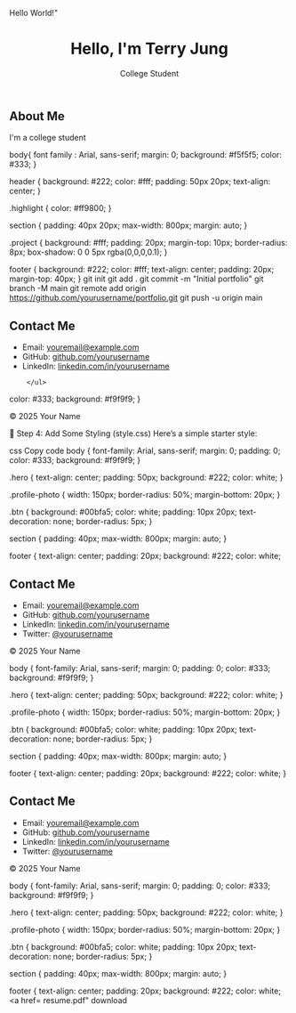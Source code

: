 Hello World!"
<DOCTYPE html>
<html lang="en">
</head>
<meta charset= UTF-8>
<meta name= "viewpoint" content="width=device-width, initial-scale=1.0" />
  <title>My Portfolio</title>
  <link rel="stylesheet" href="style.css" />
</head>
<body>
  <header>
    <h1>Hello, I'm <span class="highlight">Terry Jung</span></h1>
    <p>College Student<p>
  </header>

  <section id="about">
    <h2>About Me</h2>
    <p>
      I'm a college student
    </p>
  </section>
 </footer>
 <body>
  <html>
   body{
   font family : Arial, sans-serif;
  margin: 0;
  background: #f5f5f5;
  color: #333;
}

header {
  background: #222;
  color: #fff;
  padding: 50px 20px;
  text-align: center;
}

.highlight {
  color: #ff9800;
}

section {
  padding: 40px 20px;
  max-width: 800px;
  margin: auto;
}

.project {
  background: #fff;
  padding: 20px;
  margin-top: 10px;
  border-radius: 8px;
  box-shadow: 0 0 5px rgba(0,0,0,0.1);
}

footer {
  background: #222;
  color: #fff;
  text-align: center;
  padding: 20px;
  margin-top: 40px;
  }
  git init
git add .
git commit -m "Initial portfolio"
git branch -M main
git remote add origin https://github.com/yourusername/portfolio.git
git push -u origin main

  </html>
 </body>
  <!-- Contact Section -->
  <section id="contact">
    <h2>Contact Me</h2>
    <ul>
      <li>Email: <a href="mailto:youremail@example.com">youremail@example.com</a></li>
      <li>GitHub: <a href="https://github.com/yourusername">github.com/yourusername</a></li>
      <li>LinkedIn: <a href="https://linkedin.com/in/yourusername">linkedin.com/in/yourusername</a></li>
     
     </ul>
  </section>

  
  color: #333;
  background: #f9f9f9;
}










 
  </section>

  <footer>
    <p>© 2025 Your Name</p>
  </footer>

</body>
</html>
🎨 Step 4: Add Some Styling (style.css)
Here’s a simple starter style:

css
Copy code
body {
  font-family: Arial, sans-serif;
  margin: 0;
  padding: 0;
  color: #333;
  background: #f9f9f9;
}

.hero {
  text-align: center;
  padding: 50px;
  background: #222;
  color: white;
}

.profile-photo {
  width: 150px;
  border-radius: 50%;
  margin-bottom: 20px;
}

.btn {
  background: #00bfa5;
  color: white;
  padding: 10px 20px;
  text-decoration: none;
  border-radius: 5px;
}

section {
  padding: 40px;
  max-width: 800px;
  margin: auto;
}

footer {
  text-align: center;
  padding: 20px;
  background: #222;
  color: white;
    <!-- Contact Section -->
  <section id="contact">
    <h2>Contact Me</h2>
    <ul>
      <li>Email: <a href="mailto:youremail@example.com">youremail@example.com</a></li>
      <li>GitHub: <a href="https://github.com/yourusername">github.com/yourusername</a></li>
      <li>LinkedIn: <a href="https://linkedin.com/in/yourusername">linkedin.com/in/yourusername</a></li>
      <li>Twitter: <a href="https://twitter.com/yourusername">@yourusername</a></li>
    </ul>
  </section>

  <footer>
    <p>© 2025 Your Name</p>
  </footer>
  body {
  font-family: Arial, sans-serif;
  margin: 0;
  padding: 0;
  color: #333;
  background: #f9f9f9;
}

.hero {
  text-align: center;
  padding: 50px;
  background: #222;
  color: white;
}

.profile-photo {
  width: 150px;
  border-radius: 50%;
  margin-bottom: 20px;
}

.btn {
  background: #00bfa5;
  color: white;
  padding: 10px 20px;
  text-decoration: none;
  border-radius: 5px;
}

section {
  padding: 40px;
  max-width: 800px;
  margin: auto;
}

footer {
  text-align: center;
  padding: 20px;
  background: #222;
  color: white;
}

 <!-- Contact Section -->
  <section id="contact">
    <h2>Contact Me</h2>
    <ul>
      <li>Email: <a href="mailto:youremail@example.com">youremail@example.com</a></li>
      <li>GitHub: <a href="https://github.com/yourusername">github.com/yourusername</a></li>
      <li>LinkedIn: <a href="https://linkedin.com/in/yourusername">linkedin.com/in/yourusername</a></li>
      <li>Twitter: <a href="https://twitter.com/yourusername">@yourusername</a></li>
    </ul>
  </section>

  <footer>
    <p>© 2025 Your Name</p>

</body>
</html>
body {
  font-family: Arial, sans-serif;
  margin: 0;
  padding: 0;
  color: #333;
  background: #f9f9f9;
}

.hero {
  text-align: center;
  padding: 50px;
  background: #222;
  color: white;
}

.profile-photo {
  width: 150px;
  border-radius: 50%;
  margin-bottom: 20px;
}

.btn {
  background: #00bfa5;
  color: white;
  padding: 10px 20px;
  text-decoration: none;
  border-radius: 5px;
}

section {
  padding: 40px;
  max-width: 800px;
  margin: auto;
}

footer {
  text-align: center;
  padding: 20px;
  background: #222;
  color: white;
<a  href= resume.pdf" download
<body>
</html>










